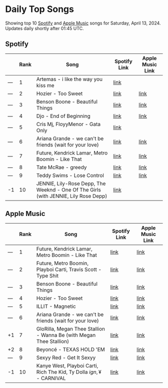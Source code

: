 # Daily Top Songs

Showing top 10 [Spotify](#spotify) and [Apple Music](#apple-music) songs for Saturday, April 13, 2024. Updates daily shortly after 01:45 UTC.

## Spotify

|             | Rank            | Song            | Spotify Link                    | Apple Music Link                                                                             |
| ----------- | --------------- | --------------- | ------------------------------- | -------------------------------------------------------------------------------------------- |
| — | 1 | Artemas - i like the way you kiss me | [link](https://open.spotify.com/track/2GxrNKugF82CnoRFbQfzPf) |  |
| — | 2 | Hozier - Too Sweet | [link](https://open.spotify.com/track/0AjmK0Eai4zGrLaJwPvrDp) | [link](https://music.apple.com/us/song/too-sweet/1735414394) |
| — | 3 | Benson Boone - Beautiful Things | [link](https://open.spotify.com/track/6tNQ70jh4OwmPGpYy6R2o9) | [link](https://music.apple.com/us/song/beautiful-things/1724488124) |
| — | 4 | Djo - End of Beginning | [link](https://open.spotify.com/track/3qhlB30KknSejmIvZZLjOD) | [link](https://music.apple.com/us/song/end-of-beginning/1632448108) |
| — | 5 | Cris Mj, FloyyMenor - Gata Only | [link](https://open.spotify.com/track/6XjDF6nds4DE2BBbagZol6) |  |
| — | 6 | Ariana Grande - we can't be friends (wait for your love) | [link](https://open.spotify.com/track/46kspZSY3aKmwQe7O77fCC) | [link](https://music.apple.com/us/song/we-cant-be-friends-wait-for-your-love/1725878242) |
| — | 7 | Future, Kendrick Lamar, Metro Boomin - Like That | [link](https://open.spotify.com/track/2tudvzsrR56uom6smgOcSf) | [link](https://music.apple.com/us/song/like-that/1737150439) |
| — | 8 | Tate McRae - greedy | [link](https://open.spotify.com/track/3rUGC1vUpkDG9CZFHMur1t) | [link](https://music.apple.com/us/song/greedy/1706381103) |
| — | 9 | Teddy Swims - Lose Control | [link](https://open.spotify.com/track/17phhZDn6oGtzMe56NuWvj) | [link](https://music.apple.com/us/song/lose-control/1691699836) |
| -1 | 10 | JENNIE, Lily-Rose Depp, The Weeknd - One Of The Girls (with JENNIE, Lily Rose Depp) | [link](https://open.spotify.com/track/7CyPwkp0oE8Ro9Dd5CUDjW) |  |

## Apple Music

|             | Rank            | Song            | Spotify Link                    | Apple Music Link                   |
| ----------- | --------------- | --------------- | ------------------------------- | ---------------------------------- |
| — | 1 | Future, Kendrick Lamar, Metro Boomin - Like That | [link](https://open.spotify.com/track/2tudvzsrR56uom6smgOcSf) | [link](https://music.apple.com/us/song/like-that/1737150439) |
| — | 2 | Future, Metro Boomin, Playboi Carti, Travis Scott - Type Shit | [link](https://open.spotify.com/track/28drn6tQo95MRvO0jQEo5C) | [link](https://music.apple.com/us/song/type-shit/1737150156) |
| — | 3 | Benson Boone - Beautiful Things | [link](https://open.spotify.com/track/6tNQ70jh4OwmPGpYy6R2o9) | [link](https://music.apple.com/us/song/beautiful-things/1724488124) |
| — | 4 | Hozier - Too Sweet | [link](https://open.spotify.com/track/0AjmK0Eai4zGrLaJwPvrDp) | [link](https://music.apple.com/us/song/too-sweet/1735414394) |
| — | 5 | ILLIT - Magnetic | [link](https://open.spotify.com/track/1aKvZDoLGkNMxoRYgkckZG) | [link](https://music.apple.com/us/song/magnetic/1734500896) |
| — | 6 | Ariana Grande - we can't be friends (wait for your love) | [link](https://open.spotify.com/track/46kspZSY3aKmwQe7O77fCC) | [link](https://music.apple.com/us/song/we-cant-be-friends-wait-for-your-love/1725878242) |
| +1 | 7 | GloRilla, Megan Thee Stallion - Wanna Be (with Megan Thee Stallion) | [link](https://open.spotify.com/track/2HiEaFEXDb0TUpTZAIoWSH) | [link](https://music.apple.com/us/song/wanna-be/1737095451) |
| +2 | 8 | Beyoncé - TEXAS HOLD 'EM | [link](https://open.spotify.com/track/0Z7nGFVCLfixWctgePsRk9) | [link](https://music.apple.com/us/song/texas-hold-em/1730408498) |
| — | 9 | Sexyy Red - Get It Sexyy | [link](https://open.spotify.com/track/2MjXWroB9wlTG2kqv3avfS) | [link](https://music.apple.com/us/song/get-it-sexyy/1736033446) |
| -1 | 10 | Kanye West, Playboi Carti, Rich The Kid, Ty Dolla $ign, ¥$ - CARNIVAL | [link](https://open.spotify.com/track/4m4BHvDfzIgj5LbQLuFiIp) | [link](https://music.apple.com/us/song/carnival/1730241073) |
